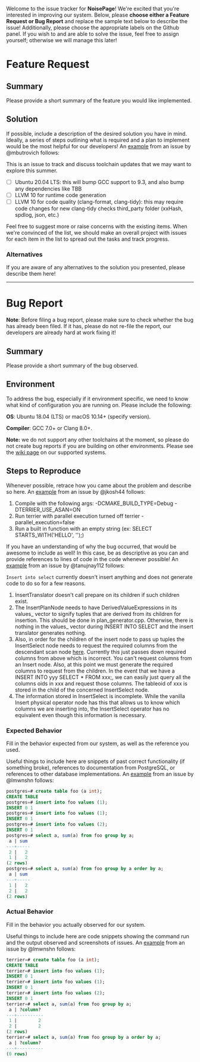 Welcome to the issue tracker for **NoisePage**! We're excited that you're interested in improving our system. Below, please **choose either a Feature Request or Bug Report** and replace the sample text below to describe the issue! Additionally, please choose the appropriate labels on the Github panel. If you wish to and are able to solve the issue, feel free to assign yourself; otherwise we will manage this later!

# Feature Request
## Summary
Please provide a short summary of the feature you would like implemented.

## Solution
If possible, include a description of the desired solution you have in mind. Ideally, a series of steps outlining what is required and a plan to implement would be the most helpful for our developers! An [example](https://github.com/cmu-db/noisepage/issues/879) from an issue by @mbutrovich follows:

This is an issue to track and discuss toolchain updates that we may want to explore this summer.
- [ ] Ubuntu 20.04 LTS: this will bump GCC support to 9.3, and also bump any dependencies like TBB
- [ ] LLVM 10 for runtime code generation
- [ ] LLVM 10 for code quality (clang-format, clang-tidy): this may require code changes for new clang-tidy checks
   third_party folder (xxHash, spdlog, json, etc.)

Feel free to suggest more or raise concerns with the existing items. When we're convinced of the list, we should make an overall project with issues for each item in the list to spread out the tasks and track progress.

### Alternatives
If you are aware of any alternatives to the solution you presented, please describe them here!

___

# Bug Report
**Note**: Before filing a bug report, please make sure to check whether the bug has already been filed. If it has, please do not re-file the report, our developers are already hard at work fixing it!

## Summary
Please provide a short summary of the bug observed.

## Environment
To address the bug, especially if it environment specific, we need to know what kind of configuration you are running on. Please include the following:

**OS**: Ubuntu 18.04 (LTS) or macOS 10.14+ (specify version).

**Compiler**: GCC 7.0+ or Clang 8.0+. 

**Note:** we do not support any other toolchains at the moment, so please do not create bug reports if you are building on other environments. Please see the [wiki page](https://github.com/cmu-db/noisepage/wiki/System-Setup) on our supported systems.

## Steps to Reproduce
Whenever possible, retrace how you came about the problem and describe so here. An [example](https://github.com/cmu-db/noisepage/issues/1117) from an issue by @jkosh44 follows:
1. Compile with the following args: -DCMAKE_BUILD_TYPE=Debug -DTERRIER_USE_ASAN=ON
2. Run terrier with parallel execution turned off terrier -parallel_execution=false
3. Run a built in function with an empty string (ex: SELECT STARTS_WITH('HELLO', '');)

If you have an understanding of why the bug occurred, that would be awesome to include as well! In this case, be as descriptive as you can and provide references to lines of code in the code whenever possible! An [example](https://github.com/cmu-db/noisepage/issues/1158) from an issue by @tanujnay112 follows:

`Insert into select` currently doesn't insert anything and does not generate code to do so for a few reasons.
1. InsertTranslator doesn't call prepare on its children if such children exist.
2. The InsertPlanNode needs to have DerivedValueExpressions in its values_ vector to signify tuples that are derived from its children for insertion. This should be done in plan_generator.cpp. Otherwise, there is nothing in the values_ vector during INSERT INTO SELECT and the insert translator generates nothing.
3. Also, in order for the children of the insert node to pass up tuples the InsertSelect node needs to request the required columns from the descendant scan node [here](https://github.com/cmu-db/terrier/blob/d60db2a543eed2c0463d2fae02eb4bc39628b4f8/src/optimizer/input_column_deriver.cpp#L233). Currently this just passes down required columns from above which is incorrect. You can't request columns from an Insert node. Also, at this point we must generate the required columns to request from the children. In the event that we have a INSERT INTO yyy SELECT * FROM xxx;, we can easily just query all the columns oids in xxx and request those columns. The tableoid of xxx is stored in the child of the concerned InsertSelect node.
4. The information stored in InsertSelect is incomplete. While the vanilla Insert physical operator node has this that allows us to know which columns we are inserting into, the InsertSelect operator has no equivalent even though this information is necessary.

### Expected Behavior
Fill in the behavior expected from our system, as well as the reference you used.

Useful things to include here are snippets of past correct functionality (if something broke), references to documentation from PostgreSQL, or references to other database implementations. An [example](https://github.com/cmu-db/noisepage/issues/1150) from an issue by @lmwnshn follows:

```SQL
postgres=# create table foo (a int);
CREATE TABLE
postgres=# insert into foo values (1);
INSERT 0 1
postgres=# insert into foo values (1);
INSERT 0 1
postgres=# insert into foo values (2);
INSERT 0 1
postgres=# select a, sum(a) from foo group by a;
 a | sum
---+-----
 2 |   2
 1 |   2
(2 rows)
postgres=# select a, sum(a) from foo group by a order by a;
 a | sum
---+-----
 1 |   2
 2 |   2
(2 rows)
```

### Actual Behavior
Fill in the behavior you actually observed for our system.

Useful things to include here are code snippets showing the command run and the output observed and screenshots of issues. An [example](https://github.com/cmu-db/noisepage/issues/1150) from an issue by @lmwnshn follows:
```SQL
terrier=# create table foo (a int);
CREATE TABLE
terrier=# insert into foo values (1);
INSERT 0 1
terrier=# insert into foo values (1);
INSERT 0 1
terrier=# insert into foo values (2);
INSERT 0 1
terrier=# select a, sum(a) from foo group by a;
 a | ?column?
---+----------
 1 |        2
 2 |        2
(2 rows)
terrier=# select a, sum(a) from foo group by a order by a;
 a | ?column?
---+----------
(0 rows)
```

